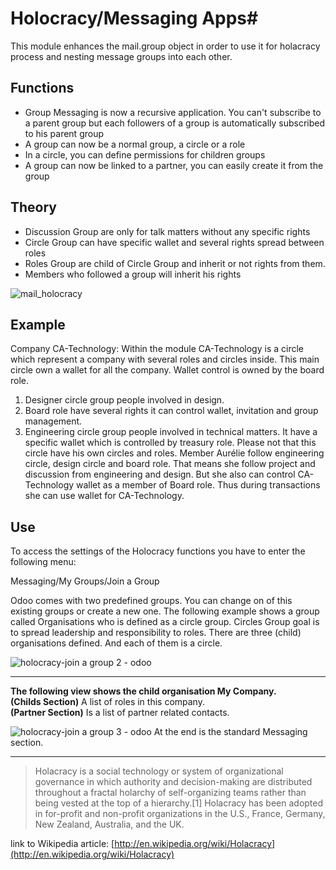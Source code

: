 # Holocracy/Messaging Apps#

This module enhances the mail.group object in order to use it for holacracy process and nesting message groups into each other. 

## Functions ##
- Group Messaging is now a recursive application. You can't subscribe to a parent group but each followers of a group is automatically subscribed to his parent group
- A group can now be a normal group, a circle or a role
- In a circle, you can define permissions for children groups
- A group can now be linked to a partner, you can easily create it from the group

## Theory ##
- Discussion Group are only for talk matters without any specific rights
- Circle Group can have specific wallet and several rights spread between roles
- Roles Group are child of Circle Group and inherit or not rights from them.
- Members who followed a group will inherit his rights

![mail_holocracy](https://cloud.githubusercontent.com/assets/2928740/5514942/c485d492-8853-11e4-8c6d-4c66c5cc26cc.png)
## Example ##
Company CA-Technology:
Within the module CA-Technology is a circle which represent a company with several roles and circles inside. This main circle own a wallet for all the company. Wallet control is owned by the board role.

1. Designer circle group people involved in design.
1. Board role have several rights it can control wallet, invitation and group management. 
1. Engineering circle group people involved in technical matters. It have a specific wallet which is controlled by treasury role. Please not that this circle have his own circles and roles.
Member Aurélie follow engineering circle, design circle and board role. That means she follow project and discussion from engineering and design. But she also can control CA-Technology wallet as a member of Board role. Thus during transactions she can use wallet for CA-Technology.

## Use ##
To access the settings of the Holocracy functions you have to enter the following menu:

Messaging/My Groups/Join a Group

Odoo comes with two predefined groups. You can change on of this existing groups or create a new one. The following example shows a group called Organisations who is defined as a circle group. Circles Group goal is to spread leadership and responsibility to roles.
There are three (child) organisations defined. And each of them is a circle.

![holocracy-join a group 2 - odoo](https://cloud.githubusercontent.com/assets/2928740/5515007/89aa9274-8856-11e4-8391-52f9effd3015.png)

----------

**The following view shows the child organisation My Company.** <br>
**(Childs Section)** A list of roles in this company.<br>
**(Partner Section)** Is a list of partner related contacts.

![holocracy-join a group 3 - odoo](https://cloud.githubusercontent.com/assets/2928740/5515008/92ced04a-8856-11e4-8d5b-ec4951a694fb.png)
At the end is the standard Messaging section.


----------



> Holacracy is a social technology or system of organizational governance in which authority and decision-making are distributed throughout a fractal holarchy of self-organizing teams rather than being vested at the top of a hierarchy.[1] Holacracy has been adopted in for-profit and non-profit organizations in the U.S., France, Germany, New Zealand, Australia, and the UK.

link to Wikipedia article: [http://en.wikipedia.org/wiki/Holacracy](http://en.wikipedia.org/wiki/Holacracy)

